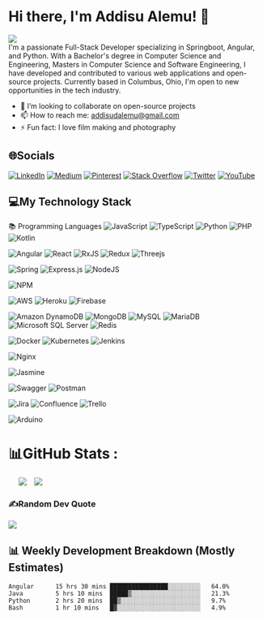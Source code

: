 # Hi there, I'm Addisu Alemu! 👋
[![](https://visitcount.itsvg.in/api?id=addisualemu&icon=1&color=9)](https://visitcount.itsvg.in)<br>
I'm a passionate Full-Stack Developer specializing in Springboot, Angular, and Python. With a Bachelor's degree in Computer Science and Engineering, Masters in Computer Science and Software Engineering, I have developed and contributed to various web applications and open-source projects. Currently based in Columbus, Ohio, I'm open to new opportunities in the tech industry.

- 👯 I’m looking to collaborate on open-source projects 
- 📫 How to reach me: [addisudalemu@gmail.com](mailto:addisudalemu@gmail.com)
- ⚡ Fun fact: I love film making and photography

## 🌐Socials

[![LinkedIn](https://img.shields.io/badge/LinkedIn-%230077B5.svg?logo=linkedin&logoColor=white)](https://linkedin.com/in/https://www.linkedin.com/in/addisu-alemu/) [![Medium](https://img.shields.io/badge/Medium-12100E?logo=medium&logoColor=white)](https://medium.com/@@addisudamena49) [![Pinterest](https://img.shields.io/badge/Pinterest-%23E60023.svg?logo=Pinterest&logoColor=white)](https://pinterest.com/addisudamena) [![Stack Overflow](https://img.shields.io/badge/-Stackoverflow-FE7A16?logo=stack-overflow&logoColor=white)](https://stackoverflow.com/users/10536934) [![Twitter](https://img.shields.io/badge/Twitter-%231DA1F2.svg?logo=Twitter&logoColor=white)](https://twitter.com/AddisuAlemu49) [![YouTube](https://img.shields.io/badge/YouTube-%23FF0000.svg?logo=YouTube&logoColor=white)](https://youtube.com/c/@funcoding4395) 

## 💻My Technology Stack

📚 Programming Languages
![JavaScript](https://img.shields.io/badge/javascript-%23323330.svg?style=for-the-badge&logo=javascript&logoColor=%23F7DF1E) 
![TypeScript](https://img.shields.io/badge/typescript-%23007ACC.svg?style=for-the-badge&logo=typescript&logoColor=white) 
![Python](https://img.shields.io/badge/python-3670A0?style=for-the-badge&logo=python&logoColor=ffdd54) 
![PHP](https://img.shields.io/badge/php-%23777BB4.svg?style=for-the-badge&logo=php&logoColor=white) 
![Kotlin](https://img.shields.io/badge/kotlin-%230095D5.svg?style=for-the-badge&logo=kotlin&logoColor=white) 


![Angular](https://img.shields.io/badge/angular-%23DD0031.svg?style=for-the-badge&logo=angular&logoColor=white) 
![React](https://img.shields.io/badge/react-%2320232a.svg?style=for-the-badge&logo=react&logoColor=%2361DAFB) 
![RxJS](https://img.shields.io/badge/rxjs-%23B7178C.svg?style=for-the-badge&logo=reactivex&logoColor=white) 
![Redux](https://img.shields.io/badge/redux-%595d88.svg?style=for-the-badge&logo=redux&logoColor=white) 
![Threejs](https://img.shields.io/badge/threejs-black?style=for-the-badge&logo=three.js&logoColor=white) 

![Spring](https://img.shields.io/badge/spring-%236DB33F.svg?style=for-the-badge&logo=spring&logoColor=white) 
![Express.js](https://img.shields.io/badge/express.js-%23404d59.svg?style=for-the-badge&logo=express&logoColor=%2361DAFB) 
![NodeJS](https://img.shields.io/badge/node.js-6DA55F?style=for-the-badge&logo=node.js&logoColor=white) 

![NPM](https://img.shields.io/badge/NPM-%23000000.svg?style=for-the-badge&logo=npm&logoColor=white) 


![AWS](https://img.shields.io/badge/AWS-%23FF9900.svg?style=for-the-badge&logo=amazon-aws&logoColor=white) 
![Heroku](https://img.shields.io/badge/heroku-%23430098.svg?style=for-the-badge&logo=heroku&logoColor=white) 
![Firebase](https://img.shields.io/badge/firebase-%23039BE5.svg?style=for-the-badge&logo=firebase) 


![Amazon DynamoDB](https://img.shields.io/badge/Amazon%20DynamoDB-4053D6?style=for-the-badge&logo=Amazon%20DynamoDB&logoColor=white) 
![MongoDB](https://img.shields.io/badge/MongoDB-%234ea94b.svg?style=for-the-badge&logo=mongodb&logoColor=white) 
![MySQL](https://img.shields.io/badge/mysql-%2300f.svg?style=for-the-badge&logo=mysql&logoColor=white) 
![MariaDB](https://img.shields.io/badge/MariaDB-003545?style=for-the-badge&logo=mariadb&logoColor=white) 
![Microsoft SQL Server](https://img.shields.io/badge/Microsoft%20SQL%20Server-CC2927?style=for-the-badge&logo=microsoft%20sql%20server&logoColor=white) 
![Redis](https://img.shields.io/badge/redis-%23DD0031.svg?style=for-the-badge&logo=redis&logoColor=white) 

![Docker](https://img.shields.io/badge/docker-%230db7ed.svg?style=for-the-badge&logo=docker&logoColor=white) 
![Kubernetes](https://img.shields.io/badge/kubernetes-%23326ce5.svg?style=for-the-badge&logo=kubernetes&logoColor=white) 
![Jenkins](https://img.shields.io/badge/jenkins-%232C5263.svg?style=for-the-badge&logo=jenkins&logoColor=white) 

![Nginx](https://img.shields.io/badge/nginx-%23009639.svg?style=for-the-badge&logo=nginx&logoColor=white) 

![Jasmine](https://img.shields.io/badge/jasmine-%238A4182.svg?style=for-the-badge&logo=jasmine&logoColor=white) 

![Swagger](https://img.shields.io/badge/-Swagger-%23Clojure?style=for-the-badge&logo=swagger&logoColor=white) 
![Postman](https://img.shields.io/badge/Postman-FF6C37?style=for-the-badge&logo=postman&logoColor=white) 

![Jira](https://img.shields.io/badge/jira-%230A0FFF.svg?style=for-the-badge&logo=jira&logoColor=white) 
![Confluence](https://img.shields.io/badge/confluence-%23172BF4.svg?style=for-the-badge&logo=confluence&logoColor=white) 
![Trello](https://img.shields.io/badge/Trello-%23026AA7.svg?style=for-the-badge&logo=Trello&logoColor=white) 

![Arduino](https://img.shields.io/badge/-Arduino-00979D?style=for-the-badge&logo=Arduino&logoColor=white)

# 📊GitHub Stats :
&nbsp;&nbsp;&nbsp;&nbsp;
![](https://github-readme-streak-stats.herokuapp.com/?user=addisualemu&theme=gruvbox&hide_border=true)
&nbsp;&nbsp;
![](https://github-readme-stats.vercel.app/api/top-langs/?username=addisualemu&theme=gruvbox&hide_border=true&include_all_commits=true&count_private=true&layout=compact)

### ✍️Random Dev Quote
![](https://quotes-github-readme.vercel.app/api?type=horizontal&theme=dark)

## 📊 Weekly Development Breakdown (Mostly Estimates)

<!--START_SECTION:waka-->
```text
Angular      15 hrs 30 mins ████████████████░░░░░░░░░   64.0%
Java         5 hrs 10 mins  █████▒░░░░░░░░░░░░░░░░░░░   21.3%
Python       2 hrs 20 mins  ██▒░░░░░░░░░░░░░░░░░░░░░░   9.7%
Bash         1 hr 10 mins   █▓░░░░░░░░░░░░░░░░░░░░░░░   4.9%
```
<!--END_SECTION:waka-->
